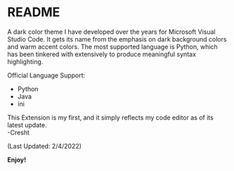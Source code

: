 # README

A dark color theme I have developed over the years for Microsoft Visual Studio Code. It gets its name from the emphasis on dark background colors and warm accent colors. The most supported language is Python, which has been tinkered with extensively to produce meaningful syntax highlighting.

Official Language Support:

* Python
* Java
* ini

This Extension is my first, and it simply reflects my code editor as of its latest update.  
-Cresht

(Last Updated: 2/4/2022)

**Enjoy!**
